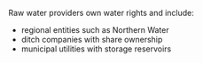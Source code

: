 Raw water providers own water rights and include:

* regional entities such as Northern Water
* ditch companies with share ownership
* municipal utilities with storage reservoirs
